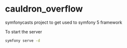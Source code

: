 # cauldron_overflow
symfonycasts project to get used to symfony 5 framework

To start the server
``` bash
symfony serve -d
```
